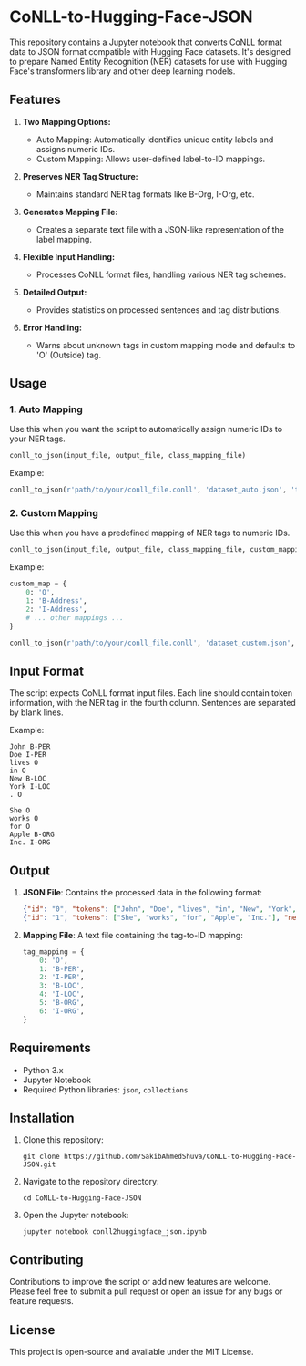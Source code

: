 # CoNLL-to-Hugging-Face-JSON

This repository contains a Jupyter notebook that converts CoNLL format data to JSON format compatible with Hugging Face datasets. It's designed to prepare Named Entity Recognition (NER) datasets for use with Hugging Face's transformers library and other deep learning models.

## Features

1. **Two Mapping Options:**
   - Auto Mapping: Automatically identifies unique entity labels and assigns numeric IDs.
   - Custom Mapping: Allows user-defined label-to-ID mappings.

2. **Preserves NER Tag Structure:**
   - Maintains standard NER tag formats like B-Org, I-Org, etc.

3. **Generates Mapping File:**
   - Creates a separate text file with a JSON-like representation of the label mapping.

4. **Flexible Input Handling:**
   - Processes CoNLL format files, handling various NER tag schemes.

5. **Detailed Output:**
   - Provides statistics on processed sentences and tag distributions.

6. **Error Handling:**
   - Warns about unknown tags in custom mapping mode and defaults to 'O' (Outside) tag.

## Usage

### 1. Auto Mapping

Use this when you want the script to automatically assign numeric IDs to your NER tags.

```python
conll_to_json(input_file, output_file, class_mapping_file)
```

Example:
```python
conll_to_json(r'path/to/your/conll_file.conll', 'dataset_auto.json', 'tag_mapping_auto.txt')
```

### 2. Custom Mapping

Use this when you have a predefined mapping of NER tags to numeric IDs.

```python
conll_to_json(input_file, output_file, class_mapping_file, custom_mapping=custom_map)
```

Example:
```python
custom_map = {
    0: 'O',
    1: 'B-Address',
    2: 'I-Address',
    # ... other mappings ...
}

conll_to_json(r'path/to/your/conll_file.conll', 'dataset_custom.json', 'tag_mapping_custom.txt', custom_mapping=custom_map)
```

## Input Format

The script expects CoNLL format input files. Each line should contain token information, with the NER tag in the fourth column. Sentences are separated by blank lines.

Example:
```
John B-PER
Doe I-PER
lives O
in O
New B-LOC
York I-LOC
. O

She O
works O
for O
Apple B-ORG
Inc. I-ORG
```

## Output

1. **JSON File**: Contains the processed data in the following format:
   ```json
   {"id": "0", "tokens": ["John", "Doe", "lives", "in", "New", "York", "."], "ner_tags": [1, 2, 0, 0, 3, 4, 0]}
   {"id": "1", "tokens": ["She", "works", "for", "Apple", "Inc."], "ner_tags": [0, 0, 0, 5, 6]}
   ```

2. **Mapping File**: A text file containing the tag-to-ID mapping:
   ```python
   tag_mapping = {
       0: 'O',
       1: 'B-PER',
       2: 'I-PER',
       3: 'B-LOC',
       4: 'I-LOC',
       5: 'B-ORG',
       6: 'I-ORG',
   }
   ```

## Requirements

- Python 3.x
- Jupyter Notebook
- Required Python libraries: `json`, `collections`

## Installation

1. Clone this repository:
   ```
   git clone https://github.com/SakibAhmedShuva/CoNLL-to-Hugging-Face-JSON.git
   ```
2. Navigate to the repository directory:
   ```
   cd CoNLL-to-Hugging-Face-JSON
   ```
3. Open the Jupyter notebook:
   ```
   jupyter notebook conll2huggingface_json.ipynb
   ```

## Contributing

Contributions to improve the script or add new features are welcome. Please feel free to submit a pull request or open an issue for any bugs or feature requests.

## License

This project is open-source and available under the MIT License.
